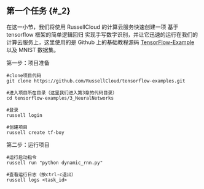 ## 第一个任务 {#_2}

在这一小节，我们将使用 RussellCloud 的计算云服务快速创建一项 基于 tensorflow 框架的简单逻辑回归 实现手写数字识别，并让它迅速的运行在我们的计算云服务上，这里使用的是 Github 上的基础教程源码 [TensorFlow-Example](https://github.com/RussellCloud/TensorFlow-Examples) 以及 MNIST 数据集。

第一步：项目准备

```
#clone项目代码
git clone https://github.com/RussellCloud/tensorflow-examples.git

#进入项目所在目录（这里我们进入第3章的代码目录）
cd tensorflow-examples/3_NeuralNetworks

#登录
russell login

#创建项目
russell create tf-boy
```

第二步：运行项目

```
#运行启动指令
russell run "python dynamic_rnn.py"

#查看运行日志（按ctrl-c退出）
russell logs <task_id>


```



